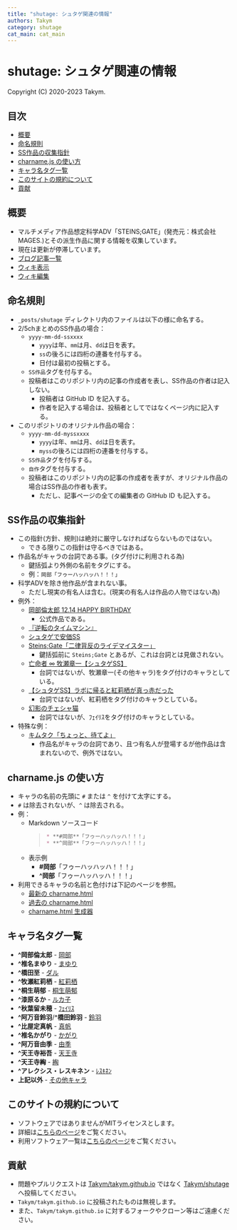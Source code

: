 ```yaml
---
title: "shutage: シュタゲ関連の情報"
authors: Takym
category: shutage
cat_main: cat_main
---
```

# shutage: シュタゲ関連の情報
Copyright (C) 2020-2023 Takym.

## 目次
* [概要](#summary)
* [命名規則](#naming_convention)
* [SS作品の収集指針](#collection_guidelines)
* [charname.js の使い方](#charname)
* [キャラ名タグ一覧](#charname_tags)
* [このサイトの規約について](#terms)
* [貢献](#contribution)

## 概要 <a id="summary"></a>
* マルチメディア作品想定科学ADV「STEINS;GATE」(発売元：株式会社MAGES.)とその派生作品に関する情報を収集しています。
* 現在は更新が停滞しています。
* [ブログ記事一覧](./posts.md)
* [ウィキ表示](https://takym.github.io/wiki/shutage)
* [ウィキ編集](https://github.com/Takym/shutage/wiki)

## 命名規則 <a id="naming_convention"></a>
* `_posts/shutage` ディレクトリ内のファイルは以下の様に命名する。
* 2/5chまとめのSS作品の場合：
	* `yyyy-mm-dd-ssxxxx`
		* `yyyy`は年、`mm`は月、`dd`は日を表す。
		* `ss`の後ろには四桁の連番を付与する。
		* 日付は最初の投稿とする。
	* `SS作品`タグを付与する。
	* 投稿者はこのリポジトリ内の記事の作成者を表し、SS作品の作者は記入しない。
		* 投稿者は GitHub ID を記入する。
		* 作者を記入する場合は、投稿者としてではなくページ内に記入する。
* このリポジトリのオリジナル作品の場合：
	* `yyyy-mm-dd-myssxxxx`
		* `yyyy`は年、`mm`は月、`dd`は日を表す。
		* `myss`の後ろには四桁の連番を付与する。
	* `SS作品`タグを付与する。
	* `自作`タグを付与する。
	* 投稿者はこのリポジトリ内の記事の作成者を表すが、オリジナル作品の場合はSS作品の作者も表す。
		* ただし、記事ページの全ての編集者の GitHub ID も記入する。

## SS作品の収集指針 <a id="collection_guidelines"></a>
* この指針(方針、規則)は絶対に厳守しなければならないものではない。
	* できる限りこの指針は守るべきではある。
* 作品名がキャラの台詞である事。(タグ付けに利用される為)
	* 鍵括弧より外側の名前をタグにする。
	* 例：`岡部「フゥーハッハッハ！！！」`
* 科学ADVを除き他作品が含まれない事。
	* ただし現実の有名人は含む。(現実の有名人は作品の人物ではない為)
* 例外：
	* [岡部倫太郎 12.14 HAPPY BIRTHDAY](https://takym.github.io/blog/shutage/2017/12/14/ss0000.html)
		* 公式作品である。
	* [『逆転のタイムマシン』](https://takym.github.io/blog/shutage/2017/05/20/ss0001.html)
	* [シュタゲで安価SS](https://takym.github.io/blog/shutage/2016/01/23/ss0000.html)
	* [Steins;Gate「二律背反のライデマイスター」](https://takym.github.io/blog/shutage/2015/09/27/ss0000.html)
		* 鍵括弧前に `Steins;Gate` とあるが、これは台詞とは見做されない。
	* [亡命者 ∞ 牧瀬章一【シュタゲSS】](https://takym.github.io/blog/shutage/2015/10/11/ss0000.html)
		* 台詞ではないが、牧瀬章一(その他キャラ)をタグ付けのキャラとしている。
	* [【シュタゲSS】ラボに帰ると紅莉栖が真っ赤だった](https://takym.github.io/blog/shutage/2015/08/06/ss0000.html)
		* 台詞ではないが、紅莉栖をタグ付けのキャラとしている。
	* [幻影のチェシャ猫](https://takym.github.io/blog/shutage/2015/02/28/ss0000.html)
		* 台詞ではないが、ﾌｪｲﾘｽをタグ付けのキャラとしている。
* 特殊な例：
	* [キムタク「ちょっと、待てよ」](https://takym.github.io/blog/shutage/2016/01/19/ss0000.html)
		* 作品名がキャラの台詞であり、且つ有名人が登場するが他作品は含まれないので、例外ではない。

## charname.js の使い方 <a id="charname"></a>
* キャラの名前の先頭に `#` または `^` を付けて太字にする。
* `#` は除去されないが、`^` は除去される。
* 例：
	* Markdown ソースコード
		>```md
		>* **#岡部**「フゥーハッハッハ！！！」
		>* **^岡部**「フゥーハッハッハ！！！」
		>```
	* 表示例
		* **#岡部**「フゥーハッハッハ！！！」
		* **^岡部**「フゥーハッハッハ！！！」
* 利用できるキャラの名前と色付けは下記のページを参照。
	* [最新の charname.html](https://takym.github.io/blog/shutage/charname.html)
	* [過去の charname.html](https://takym.github.io/blog/tags.html#charname.html)
	* [charname.html 生成器](./gen_charname.md)

## キャラ名タグ一覧 <a id="charname_tags"></a>
* **^岡部倫太郎**                - [岡部](https://takym.github.io/blog/tags.html#岡部)
* **^椎名まゆり**                - [まゆり](https://takym.github.io/blog/tags.html#まゆり)
* **^橋田至**                    - [ダル](https://takym.github.io/blog/tags.html#ダル)
* **^牧瀬紅莉栖**                - [紅莉栖](https://takym.github.io/blog/tags.html#紅莉栖)
* **^桐生萌郁**                  - [桐生萌郁](https://takym.github.io/blog/tags.html#桐生萌郁)
* **^漆原るか**                  - [ルカ子](https://takym.github.io/blog/tags.html#ルカ子)
* **^秋葉留未穂**                - [ﾌｪｲﾘｽ](https://takym.github.io/blog/tags.html#ﾌｪｲﾘｽ)
* **^阿万音鈴羽**/**^橋田鈴羽**  - [鈴羽](https://takym.github.io/blog/tags.html#鈴羽)
* **^比屋定真帆**                - [真帆](https://takym.github.io/blog/tags.html#真帆)
* **^椎名かがり**                - [かがり](https://takym.github.io/blog/tags.html#かがり)
* **^阿万音由季**                - [由季](https://takym.github.io/blog/tags.html#由季)
* **^天王寺裕吾**                - [天王寺](https://takym.github.io/blog/tags.html#天王寺)
* **^天王寺綯**                  - [綯](https://takym.github.io/blog/tags.html#綯)
* **^アレクシス・レスキネン**    - [ﾚｽｷﾈﾝ](https://takym.github.io/blog/tags.html#ﾚｽｷﾈﾝ)
* **上記以外**                   - [その他キャラ](https://takym.github.io/blog/tags.html#その他キャラ)

## このサイトの規約について <a id="terms"></a>
* ソフトウェアではありませんがMITライセンスとします。
* 詳細は[こちらのページ](./LICENSE.md)をご覧ください。
* 利用ソフトウェア一覧は[こちらのページ](https://takym.github.io/THIRD_PARTY_NOTICE.html)をご覧ください。

## 貢献 <a id="contribution"></a>
* 問題やプルリクエストは [Takym/takym.github.io](https://github.com/Takym/takym.github.io) ではなく [Takym/shutage](https://github.com/Takym/shutage) へ投稿してください。
* `Takym/takym.github.io` に投稿されたものは無視します。
* また、`Takym/takym.github.io` に対するフォークやクローン等はご遠慮ください。
